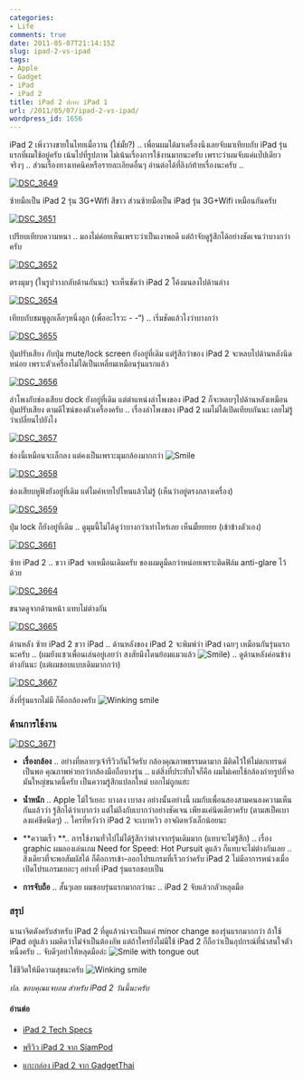 ```yaml
---
categories:
- Life
comments: true
date: 2011-05-07T21:14:15Z
slug: ipad-2-vs-ipad
tags:
- Apple
- Gadget
- iPad
- iPad 2
title: iPad 2 ปะทะ iPad 1
url: /2011/05/07/ipad-2-vs-ipad/
wordpress_id: 1656
---
```


iPad 2 เพิ่งวางขายในไทยเมื่อวาน (ใช่มั้ย?) .. เพื่อนผมได้มาเครื่องนึงเลยจับมาเทียบกับ iPad รุ่นแรกที่ผมใช้อยู่ครับ เน้นไปที่รูปภาพ ไม่เน้นเรื่องการใช้งานมากนะครับ เพราะว่าผมจับแค่แป๊ปเดียวจริงๆ .. ส่วนเรื่องทางเทคนิคหรือรายละเอียดอื่นๆ อ่านต่อได้ที่ลิงก์ท้ายเรื่องนะครับ ..

[![DSC_3649](https://files.armno.in.th/uploads/2011/05/DSC_3649_thumb.jpg)](https://files.armno.in.th/uploads/2011/05/DSC_3649.jpg)

ซ้ายมือเป็น iPad 2 รุ่น 3G+Wifi สีขาว ส่วนซ้ายมือเป็น iPad รุ่น 3G+Wifi เหมือนกันครับ



[![DSC_3651](https://files.armno.in.th/uploads/2011/05/DSC_3651_thumb.jpg)](https://files.armno.in.th/uploads/2011/05/DSC_3651.jpg)

เปรียบเทียบความหนา .. มองไม่ค่อยเห็นเพราะว่าเป็นเงาพอดี แต่ถ้าจับดูรู้สึกได้อย่างชัดเจนว่าบางกว่าครับ

[![DSC_3652](https://files.armno.in.th/uploads/2011/05/DSC_3652_thumb.jpg)](https://files.armno.in.th/uploads/2011/05/DSC_3652.jpg)

ตรงมุมๆ (ในรูปวางกลับด้านกันนะ) จะเห็นชัดว่า iPad 2 โค้งมนลงไปด้านล่าง

[![DSC_3654](https://files.armno.in.th/uploads/2011/05/DSC_3654_thumb.jpg)](https://files.armno.in.th/uploads/2011/05/DSC_3654.jpg)

เทียบกับชมพูลูกเล็กๆหนึ่งลูก (เพื่ออะไรวะ - -“) .. เริ่มชัดแล้วไงว่าบางกว่า

[![DSC_3655](https://files.armno.in.th/uploads/2011/05/DSC_3655_thumb.jpg)](https://files.armno.in.th/uploads/2011/05/DSC_3655.jpg)

ปุ่มปรับเสียง กับปุ่ม mute/lock screen ยังอยู่ที่เดิม แต่รู้สึกว่าของ iPad 2 จะหลบไปด้านหลังนิดหน่อย เพราะตัวเครื่องไม่ได้เป็นเหลี่ยมเหมือนรุ่นแรกแล้ว

[![DSC_3656](https://files.armno.in.th/uploads/2011/05/DSC_3656_thumb.jpg)](https://files.armno.in.th/uploads/2011/05/DSC_3656.jpg)

ลำโพงกับช่องเสียบ dock ยังอยู่ที่เดิม แต่ตำแหน่งลำโพงของ iPad 2 ก็จะหลบๆไปด้านหลังเหมือนปุ่มปรับเสียง ตามดีไซน์ของตัวเครื่องครับ .. เรื่องลำโพงของ iPad 2 ผมไม่ได้เปิดเทียบกันนะ เลยไม่รู้ว่าเปลี่ยนไปยังไง

[![DSC_3657](https://files.armno.in.th/uploads/2011/05/DSC_3657_thumb.jpg)](https://files.armno.in.th/uploads/2011/05/DSC_3657.jpg)

ช่องนี้เหมือนจะเล็กลง แต่คงเป็นเพราะมุมกล้องมากกว่า ![Smile](https://files.armno.in.th/uploads/2011/05/wlEmoticon-smile.png)

[![DSC_3658](https://files.armno.in.th/uploads/2011/05/DSC_3658_thumb.jpg)](https://files.armno.in.th/uploads/2011/05/DSC_3658.jpg)

ช่องเสียบหูฟังยังอยู่ที่เดิม แต่ไมค์หายไปไหนแล้วไม่รู้ (เห็นว่าอยู่ตรงกลางเครื่อง)

[![DSC_3659](https://files.armno.in.th/uploads/2011/05/DSC_3659_thumb.jpg)](https://files.armno.in.th/uploads/2011/05/DSC_3659.jpg)

ปุ่ม lock ก็ยังอยู่ที่เดิม .. ดูมุมนี้ไม่ได้ดูว่าบางกว่าเท่าไหร่เลย เห็นมั้ยยยยย (เข้าข้างตัวเอง)

[![DSC_3661](https://files.armno.in.th/uploads/2011/05/DSC_3661_thumb.jpg)](https://files.armno.in.th/uploads/2011/05/DSC_3661.jpg)

ซ้าย iPad 2 .. ขวา iPad จอเหมือนเดิมครับ ของผมดูมืดกว่าหน่อยเพราะติดฟิล์ม anti-glare ไว้ด้วย

[![DSC_3664](https://files.armno.in.th/uploads/2011/05/DSC_3664_thumb.jpg)](https://files.armno.in.th/uploads/2011/05/DSC_3664.jpg)

ขนาดดูจากด้านหน้า แทบไม่ต่างกัน

[![DSC_3665](https://files.armno.in.th/uploads/2011/05/DSC_3665_thumb.jpg)](https://files.armno.in.th/uploads/2011/05/DSC_3665.jpg)

ด้านหลัง ซ้าย iPad 2 ขวา iPad .. ด้านหลังของ iPad 2 จะพิมพ์ว่า iPad เฉยๆ เหมือนกันรุ่นแรกนะครับ .. (ผมยังแซวเพื่อนเล่นอยู่เลยว่า สงสัยมึงโดนย้อมแมวแล้ว ![Smile](https://files.armno.in.th/uploads/2011/05/wlEmoticon-smile.png)) .. ดูด้านหลังค่อนข้างต่างกันนะ (แต่ผมชอบแบบเดิมมากกว่า)

[![DSC_3667](https://files.armno.in.th/uploads/2011/05/DSC_3667_thumb.jpg)](https://files.armno.in.th/uploads/2011/05/DSC_3667.jpg)

สิ่งที่รุ่นแรกไม่มี ก็คือกล้องครับ ![Winking smile](https://files.armno.in.th/uploads/2011/05/wlEmoticon-winkingsmile.png)


### ด้านการใช้งาน


[![DSC_3671](https://files.armno.in.th/uploads/2011/05/DSC_3671_thumb.jpg)](https://files.armno.in.th/uploads/2011/05/DSC_3671.jpg)




  * **เรื่องกล้อง** .. อย่างที่หลายๆเจ้ารีวิวกันไว้ครับ กล้องคุณภาพธรรมดามาก มีติดไว้ให้ไม่ตกเทรนด์เป็นพอ คุณภาพห่วยกว่ากล้องมือถือบางรุ่น .. แต่สิ่งที่ประทับใจก็คือ ผมไม่เคยใช้กล้องถ่ายรูปที่จอมันใหญ่ขนาดนี้ครับ เป็นความรู้สึกแปลกใหม่ บอกไม่ถูกแฮะ


  * **น้ำหนัก** .. Apple โม้ไว้เยอะ บางลง เบาลง อย่างนั้นอย่างนี้ ผมกับเพื่อนสองสามคนลงความเห็นกันแล้วว่า รู้สึกได้ว่าเบากว่า แต่ไม่ถึงกับเบากว่าอย่างชัดเจน เพียงแค่นิดเดียวครับ (ตามสเป็คเบาลงแค่ขีดนิดๆ) .. ใครที่หวังว่า iPad 2 จะเบาหวิว อาจผิดหวังเล็กน้อยนะ


  * **ความเร็ว **.. การใช้งานทั่วไปไม่ได้รู้สึกว่าต่างจากรุ่นเดิมมาก (แทบจะไม่รู้สึก) .. เรื่อง graphic ผมลองเล่นเกม Need for Speed: Hot Pursuit ดูแล้ว ก็แทบจะไม่ต่างกันเลย .. สิ่งเดียวที่จะพอสัมผัสได้ ก็คือการเข้า-ออกโปรแกรมที่เร็วกว่าครับ iPad 2 ไม่มีอาการหน่วงเมื่อเปิดโปรแกรมเยอะๆ อย่างที่ iPad รุ่นแรกชอบเป็น


  * **การจับถือ** .. สั้นๆเลย ผมชอบรุ่นแรกมากกว่านะ .. iPad 2 จับแล้วกลัวหลุดมือ




### สรุป


นานาจิตตังครับสำหรับ iPad 2 ที่ดูแล้วน่าจะเป็นแค่ minor change ของรุ่นแรกมากกว่า ถ้าใช้ iPad อยู่แล้ว ผมคิดว่าไม่จำเป็นต้องอัพ แต่ถ้าใครยังไม่มีใช้ iPad 2 ก็ถือว่าเป็นอุปกรณ์ที่น่าสนใจตัวหนึ่งครับ .. จับดีๆอย่าให้หลุดมือล่ะ ![Smile with tongue out](https://files.armno.in.th/uploads/2011/05/wlEmoticon-smilewithtongueout.png)

ใช้ชีวิตให้มีความสุขนะครับ ![Winking smile](https://files.armno.in.th/uploads/2011/05/wlEmoticon-winkingsmile.png)

_ปล. ขอบคุณแจบอม สำหรับ iPad 2 วันนี้นะครับ_


#### อ่านต่อ






  * [iPad 2 Tech Specs](http://www.apple.com/ipad/specs/)


  * [พรีวิว iPad 2 จาก SiamPod](http://www.siampod.com/2011/03/14/preview-ipad-2/)


  * [แกะกล่อง iPad 2 จาก GadgetThai](http://gadget4thai.com/?p=2747)



